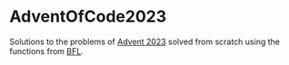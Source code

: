 # AdventOfCode2023

Solutions to the problems of [Advent 2023](https://adventofcode.com/2023) solved from
scratch using the functions from [BFL](https://github.com/SrVariable/bfl).
